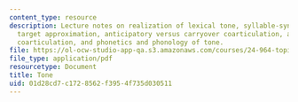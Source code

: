 ```yaml
---
content_type: resource
description: Lecture notes on realization of lexical tone, syllable-synchronized sequential
  target approximation, anticipatory versus carryover coarticulation, asymmetry in
  coarticulation, and phonetics and phonology of tone.
file: https://ol-ocw-studio-app-qa.s3.amazonaws.com/courses/24-964-topics-in-phonology-phonetic-realization-fall-2006/01d28cd7c1728562f3954f735d030511_MIT24_964F06_lec09_tone.pdf
file_type: application/pdf
resourcetype: Document
title: Tone
uid: 01d28cd7-c172-8562-f395-4f735d030511
---
```

